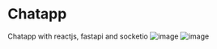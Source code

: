 # Chatapp
Chatapp with reactjs, fastapi and socketio
![image](https://github.com/phhuy06/Chatapp/assets/134865180/917c5f54-888f-493b-a902-6c6a75e35688)
![image](https://github.com/phhuy06/Chatapp/assets/134865180/481fd3c2-8301-42cf-9bde-fd4884ed370e)
